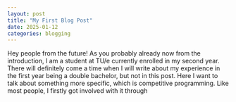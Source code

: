 ```yaml
---
layout: post
title: "My First Blog Post"
date: 2025-01-12
categories: blogging
---
```


Hey people from the future! As you probably already now from the introduction, I am a student at TU/e currently enrolled in my second year. There will definitely come a time when I will write about my experience in the first year being a double bachelor, but not in this post. Here I want to talk about something more specific, which is competitive programming. Like most people, I firstly got involved with it through 
